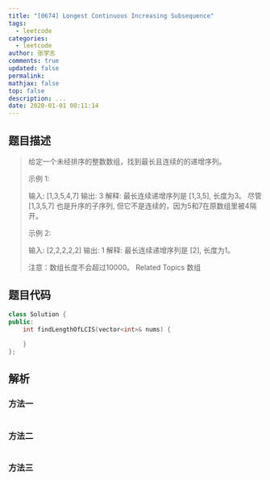 ```yaml
---
title: "[0674] Longest Continuous Increasing Subsequence"
tags:
  - leetcode
categories:
  - leetcode
author: 张学志
comments: true
updated: false
permalink:
mathjax: false
top: false
description: ...
date: 2020-01-01 00:11:14
---
```


## 题目描述

> 给定一个未经排序的整数数组，找到最长且连续的的递增序列。 
> 
> 示例 1: 
> 
> 
> 输入: [1,3,5,4,7]
> 输出: 3
> 解释: 最长连续递增序列是 [1,3,5], 长度为3。
> 尽管 [1,3,5,7] 也是升序的子序列, 但它不是连续的，因为5和7在原数组里被4隔开。 
> 
> 
> 示例 2: 
> 
> 
> 输入: [2,2,2,2,2]
> 输出: 1
> 解释: 最长连续递增序列是 [2], 长度为1。
> 
> 
> 注意：数组长度不会超过10000。 
> Related Topics 数组

## 题目代码

```cpp
class Solution {
public:
    int findLengthOfLCIS(vector<int>& nums) {
        
    }
};
```

## 解析

### 方法一

```cpp

```

### 方法二

```cpp

```

### 方法三

```cpp

```

